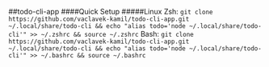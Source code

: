 ##todo-cli-app
####Quick Setup
#####Linux
Zsh: `git clone https://github.com/vaclavek-kamil/todo-cli-app.git ~/.local/share/todo-cli && echo "alias todo='node ~/.local/share/todo-cli'" >> ~/.zshrc && source ~/.zshrc`
Bash: `git clone https://github.com/vaclavek-kamil/todo-cli-app.git ~/.local/share/todo-cli && echo "alias todo='node ~/.local/share/todo-cli'" >> ~/.bashrc && source ~/.bashrc`
